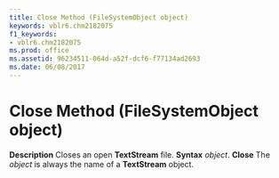 ```yaml
---
title: Close Method (FileSystemObject object)
keywords: vblr6.chm2182075
f1_keywords:
- vblr6.chm2182075
ms.prod: office
ms.assetid: 96234511-064d-a52f-dcf6-f77134ad2693
ms.date: 06/08/2017
---
```



# Close Method (FileSystemObject object)



 **Description**
Closes an open **TextStream** file.
 **Syntax**
 _object_. **Close**
The  _object_ is always the name of a **TextStream** object.

